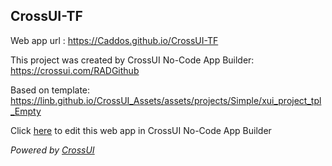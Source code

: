 ## CrossUI-TF
Web app url : https://Caddos.github.io/CrossUI-TF

This project was created by CrossUI No-Code App Builder: https://crossui.com/RADGithub

Based on template: https://linb.github.io/CrossUI_Assets/assets/projects/Simple/xui_project_tpl_Empty

Click [here](https://crossui.com/RADGithub/#!from=github&owner=Caddos&repo=CrossUI-TF) to edit this web app in CrossUI No-Code App Builder

<i>Powered by [CrossUI](https://crossui.com)</i>
